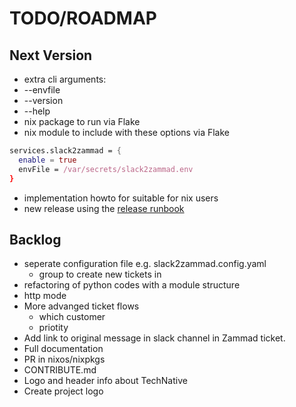 # TODO/ROADMAP

## Next Version

- extra cli arguments:
 - --envfile
 - --version
 - --help
- nix package to run via Flake
- nix module to include with these options via Flake

```nix
services.slack2zammad = {
  enable = true
  envFile = /var/secrets/slack2zammad.env
}
```
- implementation howto for suitable for nix users
- new release using the [release runbook](RELEASE-RUNBOOK.md)

## Backlog

- seperate configuration file e.g. slack2zammad.config.yaml
  - group to create new tickets in
- refactoring of python codes with a module structure
- http mode
- More advanged ticket flows
  - which customer
  - priotity
- Add link to original message in slack channel in Zammad ticket.
- Full documentation
- PR in nixos/nixpkgs
- CONTRIBUTE.md
- Logo and header info about TechNative
- Create project logo
